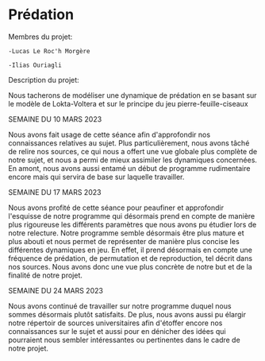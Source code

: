 # Prédation
  Membres du projet:
  
    -Lucas Le Roc'h Morgère
    
    -Ilias Ouriagli
    
  Description du projet:
  
   Nous tacherons de modéliser une dynamique de prédation en se basant sur le modèle de Lokta-Voltera et sur le principe du jeu pierre-feuille-ciseaux
    
 SEMAINE DU 10 MARS 2023
 
  Nous avons fait usage de cette séance afin d'approfondir nos connaissances relatives au sujet. Plus particulièrement, nous avons tâché de relire nos sources, ce qui nous a offert une vue globale plus complète de notre sujet, et nous a permi de mieux assimiler les dynamiques concernées. En amont, nous avons aussi entamé un début de programme rudimentaire encore mais qui servira de base sur laquelle travailler.
 
SEMAINE DU 17 MARS 2023

  Nous avons profité de cette séance pour peaufiner et approfondir l'esquisse de notre programme qui désormais prend en compte de manière plus rigoureuse les différents paramètres que nous avons pu étudier lors de notre relecture. Notre programme semble désormais être plus mature et plus abouti et nous permet de représenter de manière plus concise les différentes dynamiques en jeu. En effet, il prend désormais en compte une fréquence de prédation, de permutation et de reproduction, tel décrit dans nos sources. Nous avons donc une vue plus concrète de notre but et de la finalité de notre projet.

SEMAINE DU 24 MARS 2023

  Nous avons continué de travailler sur notre programme duquel nous sommes désormais plutôt satisfaits. De plus, nous avons aussi pu élargir notre répertoir de sources universitaires afin d'étoffer encore nos connaissances sur le sujet et aussi pour en dénicher des idées qui pourraient nous sembler intéressantes ou pertinentes dans le cadre de notre projet. 
